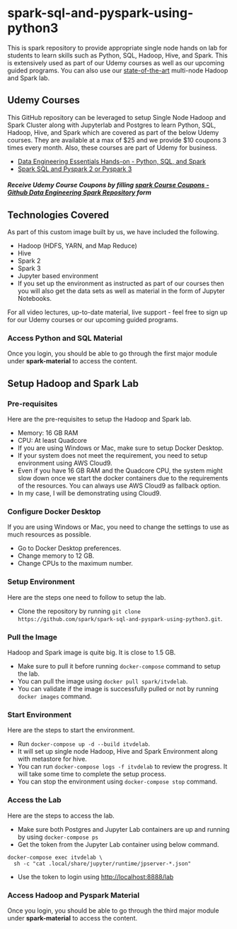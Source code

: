 # spark-sql-and-pyspark-using-python3
This is spark repository to provide appropriate single node hands on lab for students to learn skills such as Python, SQL, Hadoop, Hive, and Spark. This is extensively used as part of our Udemy courses as well as our upcoming guided programs. You can also use our [state-of-the-art](https://labs.spark.com) multi-node Hadoop and Spark lab.

## Udemy Courses

This GitHub repository can be leveraged to setup Single Node Hadoop and Spark Cluster along with Jupyterlab and Postgres to learn Python, SQL, Hadoop, Hive, and Spark which are covered as part of the below Udemy courses. They are available at a max of $25 and we provide $10 coupons 3 times every month. Also, these courses are part of Udemy for business.
* [Data Engineering Essentials Hands-on - Python, SQL, and Spark](https://www.udemy.com/course/data-engineering-essentials-sql-python-and-spark/?referralCode=EEF55B4668DA42F6154D)
* [Spark SQL and Pyspark 2 or Pyspark 3](https://www.udemy.com/course/cca-175-spark-and-hadoop-developer-python-pyspark/?referralCode=86C8942891469FD0AD6D)

##### Receive Udemy Course Coupons by filling [spark Course Coupons - Github Data Engineering Spark Repository](https://forms.gle/p9jE3nT5r2XU1cVX6) form

## Technologies Covered

As part of this custom image built by us, we have included the following.
* Hadoop (HDFS, YARN, and Map Reduce)
* Hive
* Spark 2
* Spark 3
* Jupyter based environment
* If you set up the environment as instructed as part of our courses then you will also get the data sets as well as material in the form of Jupyter Notebooks.

For all video lectures, up-to-date material, live support - feel free to sign up for our Udemy courses or our upcoming guided programs.

### Access Python and SQL Material

Once you login, you should be able to go through the first major module under **spark-material** to access the content.

## Setup Hadoop and Spark Lab

### Pre-requisites

Here are the pre-requisites to setup the Hadoop and Spark lab.
* Memory: 16 GB RAM
* CPU: At least Quadcore
* If you are using Windows or Mac, make sure to setup Docker Desktop.
* If your system does not meet the requirement, you need to setup environment using AWS Cloud9.
* Even if you have 16 GB RAM and the Quadcore CPU, the system might slow down once we start the docker containers due to the requirements of the resources. You can always use AWS Cloud9 as fallback option.
* In my case, I will be demonstrating using Cloud9.

### Configure Docker Desktop

If you are using Windows or Mac, you need to change the settings to use as much resources as possible.
* Go to Docker Desktop preferences.
* Change memory to 12 GB.
* Change CPUs to the maximum number.

### Setup Environment

Here are the steps one need to follow to setup the lab.
* Clone the repository by running `git clone https://github.com/spark/spark-sql-and-pyspark-using-python3.git`.

### Pull the Image

Hadoop and Spark image is quite big. It is close to 1.5 GB.
* Make sure to pull it before running `docker-compose` command to setup the lab.
* You can pull the image using `docker pull spark/itvdelab`.
* You can validate if the image is successfully pulled or not by running `docker images` command.

### Start Environment

Here are the steps to start the environment.
* Run `docker-compose up -d --build itvdelab`.
* It will set up single node Hadoop, Hive and Spark Environment along with metastore for hive.
* You can run `docker-compose logs -f itvdelab` to review the progress. It will take some time to complete the setup process.
* You can stop the environment using `docker-compose stop` command.

### Access the Lab

Here are the steps to access the lab.
* Make sure both Postgres and Jupyter Lab containers are up and running by using `docker-compose ps`
* Get the token from the Jupyter Lab container using below command.

```shell
docker-compose exec itvdelab \
  sh -c "cat .local/share/jupyter/runtime/jpserver-*.json"
```

* Use the token to login using [http://localhost:8888/lab](http://localhost:8888/lab)

### Access Hadoop and Pyspark Material

Once you login, you should be able to go through the third major module under **spark-material** to access the content.
